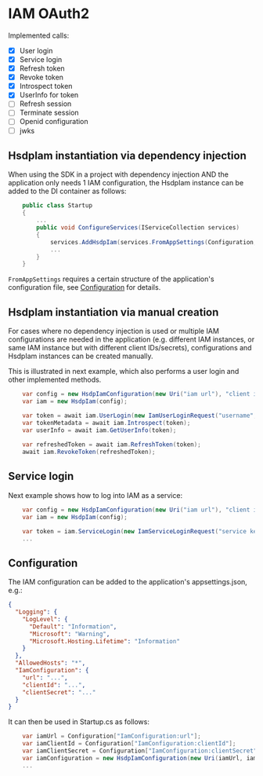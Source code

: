 # IAM OAuth2

Implemented calls:
- [x] User login
- [x] Service login
- [x] Refresh token
- [x] Revoke token
- [x] Introspect token
- [x] UserInfo for token
- [ ] Refresh session
- [ ] Terminate session
- [ ] Openid configuration
- [ ] jwks

## HsdpIam instantiation via dependency injection

When using the SDK in a project with dependency injection AND the application only needs 1 IAM configuration,
the HsdpIam instance can be added to the DI container as follows:

```csharp
    public class Startup
    {
        ...
        public void ConfigureServices(IServiceCollection services)
        {
            services.AddHsdpIam(services.FromAppSettings(Configuration, "IamConfiguration"));
            ...
        }
    }
```

`FromAppSettings` requires a certain structure of the application's configuration file, see 
[Configuration](#configuration) for details.

## HsdpIam instantiation via manual creation

For cases where no dependency injection is used or multiple IAM configurations are needed in the application
(e.g. different IAM instances, or same IAM instance but with different client IDs/secrets), configurations
and HsdpIam instances can be created manually.

This is illustrated in next example, which also performs a user login and other implemented methods.

```csharp
    var config = new HsdpIamConfiguration(new Uri("iam url"), "client id", "client secret");
    var iam = new HsdpIam(config);

    var token = await iam.UserLogin(new IamUserLoginRequest("username", "password"));
    var tokenMetadata = await iam.Introspect(token);
    var userInfo = await iam.GetUserInfo(token);
    
    var refreshedToken = await iam.RefreshToken(token);
    await iam.RevokeToken(refreshedToken);
```

## Service login

Next example shows how to log into IAM as a service:
```csharp
    var config = new HsdpIamConfiguration(new Uri("iam url"), "client id", "client secret");
    var iam = new HsdpIam(config);

    var token = iam.ServiceLogin(new IamServiceLoginRequest("service key", "service audience", "service id"));
    ...
```

## Configuration

The IAM configuration can be added to the application's appsettings.json, e.g.:

```json
{
  "Logging": {
    "LogLevel": {
      "Default": "Information",
      "Microsoft": "Warning",
      "Microsoft.Hosting.Lifetime": "Information"
    }
  },
  "AllowedHosts": "*",
  "IamConfiguration": {
    "url": "...",
    "clientId": "...",
    "clientSecret": "..."
  }
}
```

It can then be used in Startup.cs as follows:

```csharp
    var iamUrl = Configuration["IamConfiguration:url"];
    var iamClientId = Configuration["IamConfiguration:clientId"];
    var iamClientSecret = Configuration["IamConfiguration:clientSecret"];
    var iamConfiguration = new HsdpIamConfiguration(new Uri(iamUrl, iamClientId, iamClientSecret);
    ...
```
